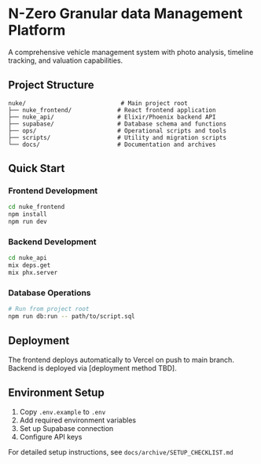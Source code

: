 # N-Zero Granular data Management Platform

A comprehensive vehicle management system with photo analysis, timeline tracking, and valuation capabilities.

## Project Structure

```
nuke/                           # Main project root
├── nuke_frontend/             # React frontend application
├── nuke_api/                  # Elixir/Phoenix backend API
├── supabase/                  # Database schema and functions
├── ops/                       # Operational scripts and tools
├── scripts/                   # Utility and migration scripts
└── docs/                      # Documentation and archives
```

## Quick Start

### Frontend Development
```bash
cd nuke_frontend
npm install
npm run dev
```

### Backend Development
```bash
cd nuke_api
mix deps.get
mix phx.server
```

### Database Operations
```bash
# Run from project root
npm run db:run -- path/to/script.sql
```

## Deployment

The frontend deploys automatically to Vercel on push to main branch.
Backend is deployed via [deployment method TBD].

## Environment Setup

1. Copy `.env.example` to `.env`
2. Add required environment variables
3. Set up Supabase connection
4. Configure API keys

For detailed setup instructions, see `docs/archive/SETUP_CHECKLIST.md`
